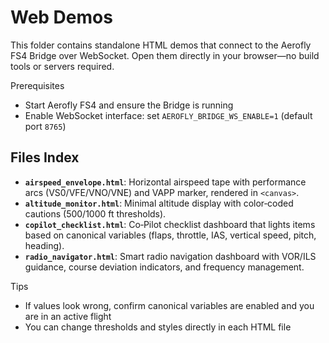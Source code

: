# Web Demos

This folder contains standalone HTML demos that connect to the Aerofly FS4 Bridge over WebSocket. Open them directly in your browser—no build tools or servers required.

Prerequisites
- Start Aerofly FS4 and ensure the Bridge is running
- Enable WebSocket interface: set `AEROFLY_BRIDGE_WS_ENABLE=1` (default port `8765`)

## Files Index

- **`airspeed_envelope.html`**: Horizontal airspeed tape with performance arcs (VS0/VFE/VNO/VNE) and VAPP marker, rendered in `<canvas>`.
- **`altitude_monitor.html`**: Minimal altitude display with color‑coded cautions (500/1000 ft thresholds).
- **`copilot_checklist.html`**: Co‑Pilot checklist dashboard that lights items based on canonical variables (flaps, throttle, IAS, vertical speed, pitch, heading).
- **`radio_navigator.html`**: Smart radio navigation dashboard with VOR/ILS guidance, course deviation indicators, and frequency management.

Tips
- If values look wrong, confirm canonical variables are enabled and you are in an active flight
- You can change thresholds and styles directly in each HTML file
